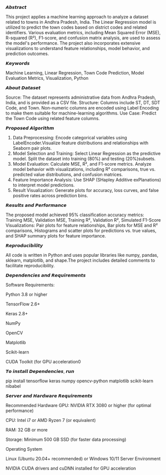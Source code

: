  𝘼𝙗𝙨𝙩𝙧𝙖𝙘𝙩

This project applies a machine learning approach to analyze a dataset related to towns in Andhra Pradesh, India. The Linear Regression model is utilized to predict the town codes based on district codes and related identifiers. Various evaluation metrics, including Mean Squared Error (MSE), R-squared (R²), F1-score, and confusion matrix analysis, are used to assess the model's performance. The project also incorporates extensive visualizations to understand feature relationships, model behavior, and prediction outcomes.


𝙆𝙚𝙮𝙬𝙤𝙧𝙙𝙨

Machine Learning, Linear Regression, Town Code Prediction, Model Evaluation Metrics, Visualization, Python

𝘼𝙗𝙤𝙪𝙩 𝘿𝙖𝙩𝙖𝙨𝙚𝙩

Source: The dataset represents administrative data from Andhra Pradesh, India, and is provided as a CSV file.
Structure:
Columns include ST, DT, SDT Code, and Town.
Non-numeric columns are encoded using Label Encoding to make them suitable for machine-learning algorithms.
Use Case: Predict the Town Code using related feature columns.

𝙋𝙧𝙤𝙥𝙤𝙨𝙚𝙙 𝘼𝙡𝙜𝙤𝙧𝙞𝙩𝙝𝙢

1. Data Preprocessing: Encode categorical variables using LabelEncoder.Visualize feature distributions and relationships with Seaborn pair plots.
2. Model Selection and Training: Select Linear Regression as the predictive model. Split the dataset into training (80%) and testing (20%)subsets.
3. Model Evaluation: Calculate MSE, R², and F1-score metrics. Analyze model behavior with visualizations, including R² comparisons, true vs. predicted value distributions, and confusion matrices.
4. Feature Importance Analysis: Use SHAP (SHapley Additive exPlanations) to interpret model predictions.
5. Result Visualization: Generate plots for accuracy, loss curves, and false positive rates across prediction bins.

𝙍𝙚𝙨𝙪𝙡𝙩𝙨 𝙖𝙣𝙙 𝙋𝙚𝙧𝙛𝙤𝙧𝙢𝙖𝙣𝙘𝙚

The proposed model achieved 95% classification accuracy 
metrics: Training MSE, Validation MSE, Training R², Validation R², Simulated F1-Score
Visualizations: Pair plots for feature relationships, Bar plots for MSE and R² comparisons, Histograms and scatter plots for predictions vs. true values, and SHAP summary plots for feature importance.

𝙍𝙚𝙥𝙧𝙤𝙙𝙪𝙘𝙞𝙗𝙞𝙡𝙞𝙩𝙮

All code is written in Python and uses popular libraries like numpy, pandas, sklearn, matplotlib, and shape.The project includes detailed comments to facilitate reproducibility.

𝘿𝙚𝙥𝙚𝙣𝙙𝙚𝙣𝙘𝙞𝙚𝙨 𝙖𝙣𝙙 𝙍𝙚𝙦𝙪𝙞𝙧𝙚𝙢𝙚𝙣𝙩𝙨

Software Requirements:

Python 3.8 or higher

TensorFlow 2.6+

Keras 2.8+

NumPy

OpenCV

Matplotlib

Scikit-learn

CUDA Toolkit (for GPU acceleration0

𝙏𝙤 𝙞𝙣𝙨𝙩𝙖𝙡𝙡 𝘿𝙚𝙥𝙚𝙣𝙙𝙚𝙣𝙘𝙞𝙚𝙨, 𝙧𝙪𝙣

pip install tensorflow keras numpy opencv-python matplotlib scikit-learn nibabel

𝙎𝙚𝙧𝙫𝙚𝙧 𝙖𝙣𝙙 𝙃𝙖𝙧𝙙𝙬𝙖𝙧𝙚 𝙍𝙚𝙦𝙪𝙞𝙧𝙚𝙢𝙚𝙣𝙩𝙨

Recommended Hardware
GPU: NVIDIA RTX 3080 or higher (for optimal performance)

CPU: Intel i7 or AMD Ryzen 7 (or equivalent)

RAM: 32 GB or more

Storage: Minimum 500 GB SSD (for faster data processing)

Operating System

Linux (Ubuntu 20.04+ recommended) or Windows 10/11
Server Environment

NVIDIA CUDA drivers and cuDNN installed for GPU acceleration
